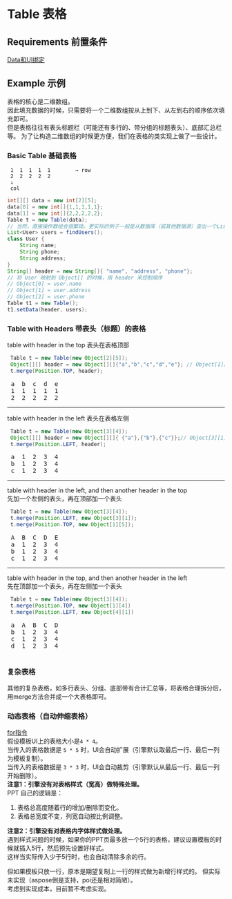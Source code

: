 # Table 表格
## Requirements 前置条件
[Data和UI绑定](../BindData.md)

## Example 示例
表格的核心是二维数组。  
因此填充数据的时候，只需要将一个二维数组按从上到下、从左到右的顺序依次填充即可。  
但是表格往往有表头标题栏（可能还有多行的、带分组的标题表头）、底部汇总栏等。
为了让构造二维数组的时候更方便，我们在表格的类实现上做了一些设计。
### Basic Table 基础表格
```
 1  1  1  1  1        → row
 2  2  2  2  2
 ↓
 col
```
```java
int[][] data = new int[2][5];
data[0] = new int[]{1,1,1,1,1};
data[1] = new int[]{2,2,2,2,2}; 
Table t = new Table(data);
// 当然，直接操作数组会很繁琐。更实际的例子一般是从数据库（或其他数据源）查出一个List。
List<User> users = findUsers();
class User {
    String name;
    String phone;
    String address;
}
String[] header = new String[]{ "name", "address", "phone"};
// 将 User 映射到 Object[] 的时候，用 header 来控制顺序
// Object[0] = user.name
// Object[1] = user.address
// Object[2] = user.phone
Table t1 = new Table();
t1.setData(header, users);
```

### Table with Headers 带表头（标题）的表格  

 table with header in the top  表头在表格顶部 
```java
 Table t = new Table(new Object[2][5]);
 Object[][] header = new Object[][]{"a","b","c","d","e"}; // Object[1][5]
 t.merge(Position.TOP, header);
```
<pre>
 a  b  c  d  e
 1  1  1  1  1
 2  2  2  2  2
</pre>
 ------------------------------------------------------------
 table with header in the left  表头在表格左侧  
```java
 Table t = new Table(new Object[3][4]);
 Object[][] header = new Object[][]{ {"a"},{"b"},{"c"}};// Object[3][1]
 t.merge(Position.LEFT, header);
```
<pre>
 a  1  2  3  4
 b  1  2  3  4
 c  1  2  3  4
</pre>
 ------------------------------------------------------------
 table with header in the left, and then another header in the top  
 先加一个左侧的表头，再在顶部加一个表头  
```java
 Table t = new Table(new Object[3][4]);
 t.merge(Position.LEFT, new Object[3][1]);
 t.merge(Position.TOP, new Object[1][5]);
```
<pre>
 A  B  C  D  E
 a  1  2  3  4
 b  1  2  3  4
 c  1  2  3  4
</pre>
 ------------------------------------------------------------
 table with header in the top, and then another header in the left  
 先在顶部加一个表头，再在左侧加一个表头  
```java
 Table t = new Table(new Object[3][4]);
 t.merge(Position.TOP, new Object[1][4])
 t.merge(Position.LEFT, new Object[4][1])
```

<pre>
 a  A  B  C  D
 b  1  2  3  4
 c  1  2  3  4
 d  1  2  3  4
 </pre>

### 复杂表格
其他的复杂表格，如多行表头、分组、底部带有合计汇总等，将表格合理拆分后，用merge方法合并成一个大表格即可。

### 动态表格（自动伸缩表格）
[for指令](../directive/for.md)  
假设模板UI上的表格大小是`4 * 4`。  
当传入的表格数据是 `5 * 5` 时，UI会自动扩展（引擎默认取最后一行、最后一列为模板复制）。  
当传入的表格数据是 `3 * 3` 时，UI会自动裁剪（引擎默认从最后一行、最后一列开始删除）。  
**注意1：引擎没有对表格样式（宽高）做特殊处理。**  
PPT 自己的逻辑是：  
1. 表格总高度随着行的增加/删除而变化。  
2. 表格总宽度不变，列宽自动按比例调整。

**注意2：引擎没有对表格内字体样式做处理。**  
遇到样式问题的时候，如果你的PPT页最多放一个5行的表格，建议设置模板的时候就插入5行，然后预先设置好样式。  
这样当实际传入少于5行时，也会自动清除多余的行。

但如果模板只放一行，原本是期望复制上一行的样式做为新增行样式的。
但实际未实现（aspose倒是支持，poi还是相对简陋）。  
考虑到实现成本，目前暂不考虑实现。
